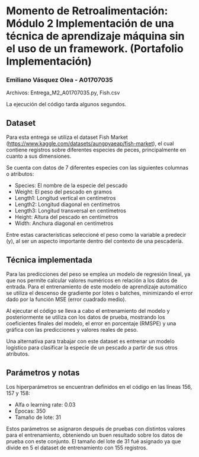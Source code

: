 # Momento de Retroalimentación: Módulo 2 Implementación de una técnica de aprendizaje máquina sin el uso de un framework. (Portafolio Implementación)
### Emiliano Vásquez Olea - A01707035

Archivos: Entrega_M2_A01707035.py, Fish.csv

La ejecución del código tarda algunos segundos.

## Dataset
Para esta entrega se utiliza el dataset Fish Market (https://www.kaggle.com/datasets/aungpyaeap/fish-market), el cual contiene registros sobre diferentes especies de peces, principalmente en cuanto a sus dimensiones.

Se cuenta con datos de 7 diferentes especies con las siguientes columnas o atributos:

- Species: El nombre de la especie del pescado
- Weight: El peso del pescado en gramos
- Length1: Longitud vertical en centímetros
- Length2: Longitud diagonal en centímetros
- Length3: Longitud transversal en centímetros
- Height: Altura del pescado en centímetros
- Width: Anchura diagonal en centímetros

Entre estas características seleccioné el peso como la variable a predecir (y), al ser un aspecto importante dentro del contexto de una pescadería.

## Técnica implementada

Para las predicciones del peso se emplea un modelo de regresión lineal, ya que nos permite calcular valores numéricos en relación a los datos de entrada. Para el entrenamiento de este modelo de aprendizaje automático se utiliza el descenso de gradiente por lotes o batches, minimizando el error dado por la función MSE (error cuadrado medio).

Al ejecutar el código se lleva a cabo el entrenamiento del modelo y posteriormente se utiliza con los datos de prueba, mostrando los coeficientes finales del modelo, el error en porcentaje (RMSPE) y una gráfica con las predicciones y valores reales de peso.

Una alternativa para trabajar con este dataset es entrenar un modelo logístico para clasificar la especie de un pescado a partir de sus otros atributos.

## Parámetros y notas

Los hiperparámetros se encuentran definidos en el código en las líneas 156, 157 y 158:

- Alfa o learning rate: 0.03
- Épocas: 350
- Tamaño de lote: 31

Estos parámetros se asignaron después de pruebas con distintos valores para el entrenamiento, obteniendo un buen resultado sobre los datos de prueba con este conjunto. El tamaño del lote de 31 fué asignado ya que divide en 5 el dataset de entrenamiento con 155 registros.

